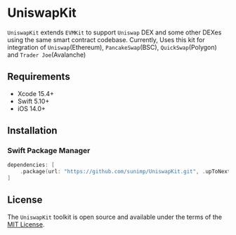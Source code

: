 # UniswapKit

`UniswapKit` extends `EVMKit` to support `Uniswap` DEX and some other DEXes using the same smart contract codebase. Currently, Uses this kit for integration of `Uniswap`(Ethereum), `PancakeSwap`(BSC), `QuickSwap`(Polygon) and `Trader Joe`(Avalanche)

## Requirements

* Xcode 15.4+
* Swift 5.10+
* iOS 14.0+

## Installation

### Swift Package Manager

```swift
dependencies: [
    .package(url: "https://github.com/sunimp/UniswapKit.git", .upToNextMajor(from: "1.0.0"))
]
```

## License

The `UniswapKit` toolkit is open source and available under the terms of the [MIT License](https://github.com/sunimp/UniswapKit/blob/main/LICENSE).

